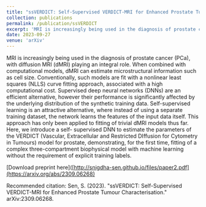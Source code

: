 ```yaml
---
title: "ssVERDICT: Self-Supervised VERDICT-MRI for Enhanced Prostate Tumour Characterisation"
collection: publications
permalink: /publication/ssVERDICT
excerpt: 'MRI is increasingly being used in the diagnosis of prostate cancer (PCa), with diffusion MRI (dMRI) playing an integral role. When combined with computational models, dMRI can estimate microstructural information such as cell size. Conventionally, such models are fit with a nonlinear least squares (NLLS) curve fitting approach, associated with a high computational cost. Supervised deep neural networks (DNNs) are an efficient alternative, however their performance is significantly affected by the underlying distribution of the synthetic training data. Self-supervised learning is an attractive alternative, where instead of using a separate training dataset, the network learns the features of the input data itself. This approach has only been applied to fitting of trivial dMRI models thus far. Here, we introduce a self- supervised DNN to estimate the parameters of the VERDICT (Vascular, Extracellular and Restricted DIffusion for Cytometry in Tumours) model for prostate, demonstrating, for the first time, fitting of a complex three-compartment biophysical model with machine learning without the requirement of explicit training labels.'
date: 2023-09-27
venue: 'arXiv'
---
```


MRI is increasingly being used in the diagnosis of prostate cancer (PCa), with diffusion MRI (dMRI) playing an integral role. When combined with computational models, dMRI can estimate microstructural information such as cell size. Conventionally, such models are fit with a nonlinear least squares (NLLS) curve fitting approach, associated with a high computational cost. Supervised deep neural networks (DNNs) are an efficient alternative, however their performance is significantly affected by the underlying distribution of the synthetic training data. Self-supervised learning is an attractive alternative, where instead of using a separate training dataset, the network learns the features of the input data itself. This approach has only been applied to fitting of trivial dMRI models thus far. Here, we introduce a self- supervised DNN to estimate the parameters of the VERDICT (Vascular, Extracellular and Restricted DIffusion for Cytometry in Tumours) model for prostate, demonstrating, for the first time, fitting of a complex three-compartment biophysical model with machine learning without the requirement of explicit training labels.

[Download preprint here]([http://snigdha-sen.github.io/files/paper2.pdf](https://arxiv.org/abs/2309.06268)

Recommended citation: Sen, S. (2023). "ssVERDICT: Self-Supervised VERDICT-MRI for Enhanced Prostate Tumour Characterisation." arXiv:2309.06268.
